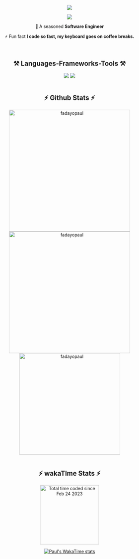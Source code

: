  <!-- Introduction  -->
 
<div align="center"> 

 ![](https://komarev.com/ghpvc/?username=fadayopaul&style=flat-square) 
 
 <img src="https://readme-typing-svg.herokuapp.com/?font=Righteous&size=35&center=true&vCenter=true&width=500&height=70&duration=4000&lines=Hi+There!+👋;+I'm+Paul+Fadayo!;" />
 
 🔭 A seasoned **Software Engineer**
 
 ⚡ Fun fact **I code so fast, my keyboard goes on coffee breaks.**


<!-- Language, Tools, Framework & Library -->
<br>
<div align=center>
 <h2 align="center">⚒️ Languages-Frameworks-Tools ⚒️</h2>
<img src="https://skillicons.dev/icons?i=react,bootstrap,postgres,html,css,vscode,github,figma,tailwind,git" />
<img src="https://skillicons.dev/icons?i=dotnet,javascript,typescript,firebase,cs,nextjs,supabase,prisma,python" />
</div>

<br>
<!-- Github Stats  -->
<h2 align="center">⚡ Github Stats ⚡</h2>

<div align=center>
  <img width=390 src="https://github-readme-streak-stats.herokuapp.com/?user=fadayopaul&theme=dark" alt="fadayopaul"/>
  <img width=390 src="https://github-readme-stats.vercel.app/api?username=fadayopaul&show_icons=true&theme=react&rank_icon=github&locale=en" alt="fadayopaul" />
  <br>
  <img width=325 align="center" src="https://github-readme-stats.vercel.app/api/top-langs/?username=fadayopaul&hide=HTML&langs_count=8&hide_progress=true&theme=react&border_radius=10&size_weight=0.5&count_weight=0.5&exclude_repo=github-readme-stats" alt="fadayopaul" /> 
</div>

<br>
<!-- Github Stats  -->
<h2 align="center">⚡ wakaTIme Stats ⚡</h2>
<div align=center>
  <a  href="https://wakatime.com/@d7fff28d-e87e-49dc-9891-63487d096a8c"><img width=190 src="https://wakatime.com/badge/user/d7fff28d-e87e-49dc-9891-63487d096a8c.svg" alt="Total time coded since Feb 24 2023" /></a>
  <br>
<div>
  
  [![Paul's WakaTime stats](https://github-readme-stats.vercel.app/api/wakatime?username=fadayopaul&hide_progress=true&theme=react)](https://github.com/anuraghazra/github-readme-stats)

</div>
</div>

</div>
